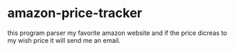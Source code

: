 # amazon-price-tracker
this program parser my favorite amazon website and if the price dicreas to my wish price it will send me an email.
